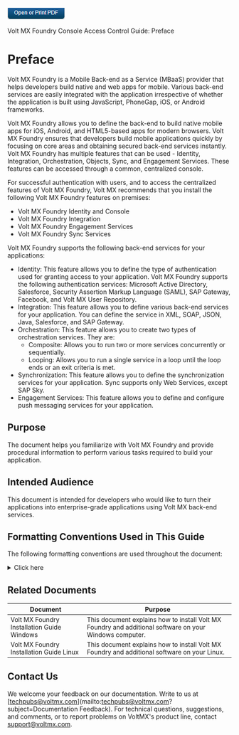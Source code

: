 
[![](Resources/Images/pdf.png)](http://docs.voltmx.com/8_x_PDFs/voltmxfoundry/voltmx_foundry_roles_access_control_guide.pdf "VoltMX Foundry Roles Access Control Guide")

Volt MX Foundry Console Access Control Guide: Preface

# Preface

Volt MX Foundry is a Mobile Back-end as a Service (MBaaS) provider that helps developers build native and web apps for mobile. Various back-end services are easily integrated with the application irrespective of whether the application is built using JavaScript, PhoneGap, iOS, or Android frameworks.

Volt MX Foundry allows you to define the back-end to build native mobile apps for iOS, Android, and HTML5-based apps for modern browsers. Volt MX Foundry ensures that developers build mobile applications quickly by focusing on core areas and obtaining secured back-end services instantly. Volt MX Foundry has multiple features that can be used - Identity, Integration, Orchestration, Objects, Sync, and Engagement Services. These features can be accessed through a common, centralized console.

For successful authentication with users, and to access the centralized features of Volt MX Foundry, Volt MX recommends that you install the following Volt MX Foundry features on premises:

- Volt MX Foundry Identity and Console
- Volt MX Foundry Integration
- Volt MX Foundry Engagement Services
- Volt MX Foundry Sync Services

Volt MX Foundry supports the following back-end services for your applications:

- Identity: This feature allows you to define the type of authentication used for granting access to your application. Volt MX Foundry supports the following authentication services: Microsoft Active Directory, Salesforce, Security Assertion Markup Language (SAML), SAP Gateway, Facebook, and Volt MX User Repository.
- Integration: This feature allows you to define various back-end services for your application. You can define the service in XML, SOAP, JSON, Java, Salesforce, and SAP Gateway.
- Orchestration: This feature allows you to create two types of orchestration services. They are:
  - Composite: Allows you to run two or more services concurrently or sequentially.
  - Looping: Allows you to run a single service in a loop until the loop ends or an exit criteria is met.
- Synchronization: This feature allows you to define the synchronization services for your application. Sync supports only Web Services, except SAP Sky.
- Engagement Services: This feature allows you to define and configure push messaging services for your application.

## Purpose

The document helps you familiarize with Volt MX Foundry and provide procedural information to perform various tasks required to build your application.

## Intended Audience

This document is intended for developers who would like to turn their applications into enterprise-grade applications using Volt MX back-end services.

## Formatting Conventions Used in This Guide

The following formatting conventions are used throughout the document:

<details close markdown="block"><summary>Click here</summary>
<table>
<tr>
<th>Conventions</th>
<th>Explanation</th>
</tr>
<tr>
<td><code>Monospace</code></td>
<td>
<ul>
<li>User input text, system prompts, and responses</li>
<li>File path</li>
<li>Commands</li>
<li>Program code</li>
<li>File names</li>
</ul>
</td>
</tr>
<tr>
<td><em>Italic</em></td>
<td>
<ul>
<li>Emphasis</li>
<li>Names of books and documents</li>
<li>New terminology</li>
</ul>
</td>
</tr>
<tr>
<td><strong>Bold</strong></td>
<td>
<ul>
<li>Windows</li>
<li>Menus</li>
<li>Buttons</li>
<li>Icons</li>
<li>Fields</li>
<li>Tabs</li>
<li>Folders</li>
</ul>
</td>
</tr>
<tr>
<td>
<a href="#">URL</a>
</td>
<td>
<ul>
Active link to a URL.
</ul>
</td>
</tr>
<tr>
<td>
<blockquote>
<em>Note:</em>
</blockquote>
</td>
<td>
<ul>
Provides helpful hints or additional information.
</ul>
</td>
</tr>
<tr>
<td>
<blockquote style="color:orange;">
<em>Important:</em>
</blockquote>
</td>
<td>
<ul>
Highlights actions or information that might cause problems to systems or data
</ul>
</td>
</tr>
</table>  
</details>

## Related Documents

| Document                                   | Purpose                                                                                                 |
| ------------------------------------------ | ------------------------------------------------------------------------------------------------------- |
| Volt MX Foundry Installation Guide Windows | This document explains how to install Volt MX Foundry and additional software on your Windows computer. |
| Volt MX Foundry Installation Guide Linux   | This document explains how to install Volt MX Foundry and additional software on your Linux.            |

## Contact Us

We welcome your feedback on our documentation. Write to us at [techpubs@voltmx.com](mailto:techpubs@voltmx.com?subject=Documentation Feedback). For technical questions, suggestions, and comments, or to report problems on VoltMX's product line, contact [support@voltmx.com](mailto:support@voltmx.com).
